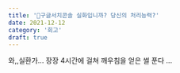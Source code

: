 ```yaml
---
title: '🤬구글서치콘솔 실화입니까? 당신의 처리능력?'
date: 2021-12-12
category: '회고'
draft: true
---
```


와,,실환가... 장장 4시간에 걸쳐 깨우침을 얻은 썰 푼다 ...
